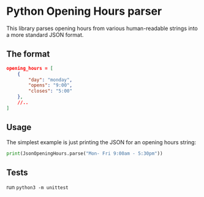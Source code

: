 # Python Opening Hours parser
This library parses opening hours from various human-readable strings into a more standard JSON format.

## The format
```json
opening_hours = [
	{
		"day": "monday",
		"opens": "9:00",
		"closes": "5:00"
	},
	//..
]
```

## Usage

The simplest example is just printing the JSON for an opening hours string:
```python
print(JsonOpeningHours.parse("Mon- Fri 9:00am - 5:30pm"))
```


## Tests

run `python3 -m unittest`